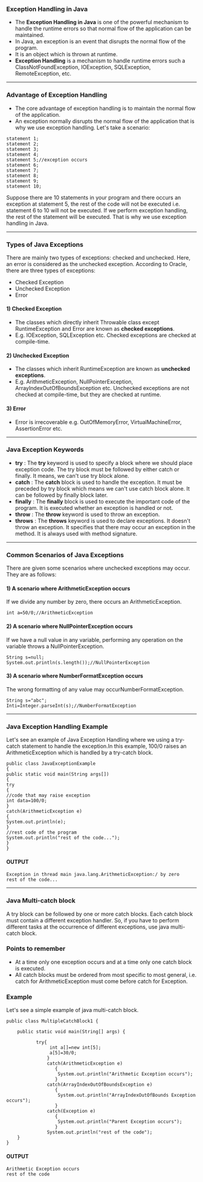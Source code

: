 ### Exception Handling in Java

- The **Exception Handling in Java** is one of the powerful mechanism to handle the runtime errors so that normal flow of the application can be maintained. 
- In Java, an exception is an event that disrupts the normal flow of the program. 
- It is an object which is thrown at runtime.
- **Exception Handling** is a mechanism to handle runtime errors such a ClassNotFoundException, IOException, SQLException, RemoteException, etc.

---

### Advantage of Exception Handling

- The core advantage of exception handling is to maintain the normal flow of the application. 
- An exception normally disrupts the normal flow of the application that is why we use exception handling. 
Let's take a scenario:

```
statement 1;  
statement 2;  
statement 3;  
statement 4;  
statement 5;//exception occurs  
statement 6;  
statement 7;  
statement 8;  
statement 9;  
statement 10; 
```
Suppose there are 10 statements in your program and there occurs an exception at statement 5, the rest of the code will not be executed i.e. statement 6 to 10 will not be executed. If we perform exception handling, the rest of the statement will be executed. That is why we use exception handling in Java.

---

### Types of Java Exceptions

There are mainly two types of exceptions: checked and unchecked. Here, an error is considered as the unchecked exception. According to Oracle, there are three types of exceptions:
-	Checked Exception
-	Unchecked Exception
-	Error

#### 1) Checked Exception

- The classes which directly inherit Throwable class except RuntimeException and Error are known as **checked exceptions**. 
- E.g. IOException, SQLException etc. Checked exceptions are checked at compile-time.

#### 2) Unchecked Exception

- The classes which inherit RuntimeException are known as **unchecked exceptions**.
- E.g. ArithmeticException, NullPointerException, ArrayIndexOutOfBoundsException etc. Unchecked exceptions are not checked at compile-time, but they are checked at runtime.

#### 3) Error

- Error is irrecoverable e.g. OutOfMemoryError, VirtualMachineError, AssertionError etc.

---

### Java Exception Keywords

- **try** : The **try** keyword is used to specify a block where we should place exception code. The try block must be followed by either catch or finally. It means, we can't use try block alone.<br>
- **catch** : The **catch** block is used to handle the exception. It must be preceded by try block which means we can't use catch block alone. It can be followed by finally block later.<br>
- **finally** :  The **finally** block is used to execute the important code of the program. It is executed whether an exception is handled or not.<br>
- **throw** : The **throw** keyword is used to throw an exception.<br>
- **throws** :  The **throws** keyword is used to declare exceptions. It doesn't throw an exception. It specifies that there may occur an exception in the method. It is always used with method signature.<br>

---

### Common Scenarios of Java Exceptions

There are given some scenarios where unchecked exceptions may occur. They are as follows:

#### 1) A scenario where ArithmeticException occurs

If we divide any number by zero, there occurs an ArithmeticException.
```
int a=50/0;//ArithmeticException  
```
#### 2) A scenario where NullPointerException occurs

If we have a null value in any variable, performing any operation on the variable throws a NullPointerException.
```
String s=null;  
System.out.println(s.length());//NullPointerException  
```
#### 3) A scenario where NumberFormatException occurs

The wrong formatting of any value may occurNumberFormatException.
```
String s="abc";  
Inti=Integer.parseInt(s);//NumberFormatException
```
---

### Java Exception Handling Example

Let's see an example of Java Exception Handling where we using a try-catch statement to handle the exception.In this example, 100/0 raises an ArithmeticException which is handled by a try-catch block.

```
public class JavaExceptionExample
{  
public static void main(String args[])
{  
try
{
//code that may raise exception  
int data=100/0;  
}
catch(ArithmeticException e)
{
System.out.println(e);
}  
//rest code of the program   
System.out.println("rest of the code...");  
}  
}
```

#### OUTPUT

```
Exception in thread main java.lang.ArithmeticException:/ by zero
rest of the code...
```

---

### Java Multi-catch block

A try block can be followed by one or more catch blocks. Each catch block must contain a different exception handler. So, if you have to perform different tasks at the occurrence of different exceptions, use java multi-catch block.

### Points to remember
- At a time only one exception occurs and at a time only one catch block is executed.
- All catch blocks must be ordered from most specific to most general, i.e. catch for ArithmeticException must come before catch for Exception.

### Example 
Let's see a simple example of java multi-catch block.

```
public class MultipleCatchBlock1 {  
  
    public static void main(String[] args) {  
          
           try{    
                int a[]=new int[5];    
                a[5]=30/0;    
               }    
               catch(ArithmeticException e)  
                  {  
                   System.out.println("Arithmetic Exception occurs");  
                  }    
               catch(ArrayIndexOutOfBoundsException e)  
                  {  
                   System.out.println("ArrayIndexOutOfBounds Exception occurs");  
                  }    
               catch(Exception e)  
                  {  
                   System.out.println("Parent Exception occurs");  
                  }             
               System.out.println("rest of the code");    
    }  
}  
```

#### OUTPUT
```
Arithmetic Exception occurs
rest of the code
```
